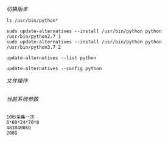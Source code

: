 *切换版本*
~~~
ls /usr/bin/python*

sudo update-alternatives --install /usr/bin/python python /usr/bin/python2.7 1
sudo update-alternatives --install /usr/bin/python python /usr/bin/python3.7 2

update-alternatives --list python

update-alternatives --config python
~~~

*文件操作*
~~~
~~~

*当前系统参数*
~~~
~~~

~~~
10秒采集一次
6*60*24*70*8
4838400kb
200G
~~~
